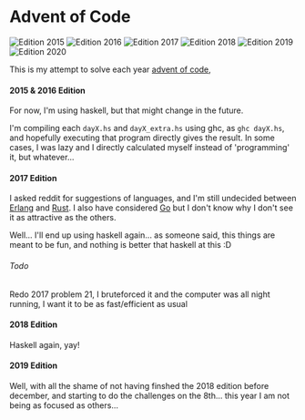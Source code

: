 # Advent of Code
![Edition 2015](https://img.shields.io/badge/AoC_2015-35_stars-yellow.svg)
![Edition 2016](https://img.shields.io/badge/AoC_2016-50_stars-yellow.svg)
![Edition 2017](https://img.shields.io/badge/AoC_2017-50_stars-yellow.svg)
![Edition 2018](https://img.shields.io/badge/AoC_2018-38_stars-yellow.svg)
![Edition 2019](https://img.shields.io/badge/AoC_2019-08_stars-yellow.svg)
![Edition 2020](https://img.shields.io/badge/AoC_2020-33_stars-yellow.svg)

This is my attempt to solve each year [advent of code](https://adventofcode.com),

#### 2015 & 2016 Edition
For now, I'm using haskell, but that might change in the future.

I'm compiling each `dayX.hs` and `dayX_extra.hs` using ghc, as `ghc dayX.hs`, and
hopefully executing that program directly gives the result. In some cases, I was
lazy and I directly calculated myself instead of 'programming' it, but whatever...

#### 2017 Edition

I asked reddit for suggestions of languages, and I'm still undecided between
[Erlang](http://www.erlang.org) and [Rust](https://www.rust-lang.org). I also
have considered [Go](https://golang.org) but I don't know why I don't see it
as attractive as the others.

Well... I'll end up using haskell again... as someone said, this things are meant
to be fun, and nothing is better that haskell at this :D


###### Todo
Redo 2017 problem 21, I bruteforced it and the computer was all night running, I want
it to be as fast/efficient as usual


#### 2018 Edition
Haskell again, yay!

#### 2019 Edition
Well, with all the shame of not having finshed the 2018 edition before december,
and starting to do the challenges on the 8th... this year I am not being
as focused as others...
